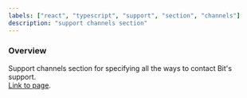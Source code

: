 ```yaml
---
labels: ["react", "typescript", "support", "section", "channels"]
description: "support channels section"
---
```


### Overview

Support channels section for specifying all the ways to contact Bit's support.  
[Link to page](https://bit.dev/support-plans).
